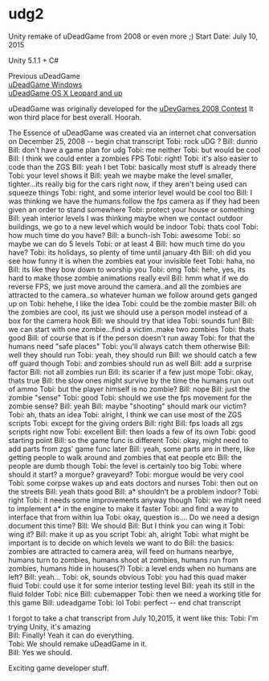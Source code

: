 # udg2
Unity remake of uDeadGame from 2008 or even more ;)
Start Date: July 10, 2015

Unity 5.1.1 +  C# 

Previous uDeadGame  
[uDeadGame  Windows](http://www.igame3d.com/udg/uDeadGameWin.zip)  
[uDeadGame OS X Leopard and up](http://www.igame3d.com/udg/uDeadGame.zip)

uDeadGame was originally developed  for the [uDevGames 2008 Contest](http://www.udevgames.com/)
It won third place for best overall. Hoorah.

The Essence of uDeadGame was created  via an internet chat conversation on December 25, 2008
-- begin chat transcript
Tobi: rock uDG ?
Bill: dunno
Bill: don't have a game plan for udg
Tobi: me neither
Tobi: but would be cool
Bill: I think we could enter a zombies FPS
Tobi: right!
Tobi: it's also easier to code than the ZGS
Bill: yeah I bet
Tobi: basically most stuff is already there
Tobi: your level shows it
Bill: yeah we maybe make the level smaller, tighter...its really big for the cars right now, if they aren't being used can squeeze things
Tobi: right, and some interior level would be cool too
Bill: I was thinking we have the humans follow the fps camera as if they had been given an order to stand somewhere
Tobi: protect your house or something
Bill: yeah interior levels I was thinking maybe when we contact outdoor buildings, we go to a new level which would be indoor
Tobi: thats cool
Tobi: how much time do you have?
Bill: a bunch-ish
Tobi: awesome
Tobi: so maybe we can do 5 levels
Tobi: or at least 4
Bill: how much time do you have?
Tobi: its holidays, so plenty of time until january 4th
Bill: oh did you see how funny it is when the zombies eat your invisible feet
Tobi: haha, no
Bill: its like they bow down to worship you
Tobi: omg
Tobi: hehe, yes, its hard to make those zombie animations really evil
Bill: hmm what if we do reverse FPS, we just move around the camera..and all the zombies are attracted to the camera..so whatever human we follow around gets ganged up on
Tobi: hehehe, I like the idea
Tobi: could be the zombie master
Bill: oh the zombies are cool, its just we should use a person model instead of a box for the camera hook
Bill: we should try that idea
Tobi: sounds fun!
Bill: we can start with one zombie...find a victim..make two zombies
Tobi: thats good
Bill: of course that is if the person doesn't run away
Tobi: for that the humans need "safe places"
Tobi: you'll always catch them otherwise
Bill: well they should run
Tobi: yeah, they should run
Bill: we should catch a few off guard though
Tobi: and zombies should run as well
Bill: add a surprise factor
Bill: not all zombies run
Bill: its scarier if a few just mope
Tobi: okay, thats true
Bill: the slow ones might survive by the time the humans run out of ammo
Tobi: but the player himself is no zombie?
Bill: nope
Bill: just the zombie "sense"
Tobi: good
Tobi: should we use the fps movement for the zombie sense?
Bill: yeah
Bill: maybe "shooting" should mark our victim?
Tobi: ah, thats an idea
Tobi: alright, I think we can use most of the ZGS scripts
Tobi: except for the giving orders
Bill: right
Bill: fps loads all zgs scripts right now
Tobi: excellent
Bill: then loads a few of its own
Tobi: good starting point
Bill: so the game func is different
Tobi: okay, might need to add parts from zgs' game func later
Bill: yeah, some parts are in there, like getting people to walk around and zombies that eat people etc
Bill: the people are dumb though
Tobi: the level is certainly too big
Tobi: where should it start? a morgue? graveyard?
Tobi: morgue would be very cool
Tobi: some corpse wakes up and eats doctors and nurses
Tobi: then out on the streets
Bill: yeah thats good
Bill: a* shouldn't be a problem indoor?
Tobi: right
Tobi: it needs some improvements anyway though
Tobi: we might need to implement a* in the engine to make it faster
Tobi: and find a way to interface that from within lua
Tobi: okay, question is.... Do we need a design document this time?
Bill: We should
Bill: But I think you can wing it
Tobi: wing it?
Bill: make it up as you script
Tobi: ah, alright
Tobi: what might be important is to decide on which levels we want to do
Bill: the basics: zombies are attracted to camera area, will feed on humans nearbye, humans turn to zombies, humans shoot at zombies, humans run from zombies, humans hide in houses(?)
Tobi: a level ends when no humans are left?
Bill: yeah...
Tobi: ok, sounds obvious
Tobi: you had this quad maker fluid
Tobi: could use it for some interior testing level
Bill: yeah its still in the fluid folder
Tobi: nice
Bill: cubemapper
Tobi: then we need a working title for this game
Bill: udeadgame
Tobi: lol
Tobi: perfect
-- end chat transcript

I  forgot to take a chat transcript from July 10,2015, it went like this:
Tobi: I'm trying Unity, it's amazing  
Bill: Finally! Yeah it can do everything.  
Tobi: We should remake uDeadGame in it.  
Bill: Yes we should.  

Exciting game developer stuff.

